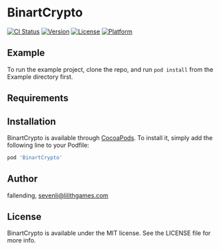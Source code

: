 # BinartCrypto

[![CI Status](https://img.shields.io/travis/fallending/BinartCrypto.svg?style=flat)](https://travis-ci.org/fallending/BinartCrypto)
[![Version](https://img.shields.io/cocoapods/v/BinartCrypto.svg?style=flat)](https://cocoapods.org/pods/BinartCrypto)
[![License](https://img.shields.io/cocoapods/l/BinartCrypto.svg?style=flat)](https://cocoapods.org/pods/BinartCrypto)
[![Platform](https://img.shields.io/cocoapods/p/BinartCrypto.svg?style=flat)](https://cocoapods.org/pods/BinartCrypto)

## Example

To run the example project, clone the repo, and run `pod install` from the Example directory first.

## Requirements

## Installation

BinartCrypto is available through [CocoaPods](https://cocoapods.org). To install
it, simply add the following line to your Podfile:

```ruby
pod 'BinartCrypto'
```

## Author

fallending, sevenli@lilithgames.com

## License

BinartCrypto is available under the MIT license. See the LICENSE file for more info.
